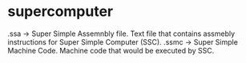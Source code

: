 # supercomputer

.ssa -> Super Simple Assemnbly file. Text file that contains assmebly instructions for Super Simple Computer (SSC).
.ssmc -> Super Simple Machine Code. Machine code that would be executed by SSC.
